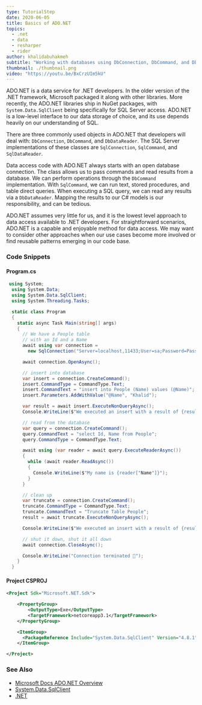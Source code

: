 ```yaml
---
type: TutorialStep
date: 2020-06-05
title: Basics of ADO.NET
topics:
  - .net
  - data
  - resharper
  - rider
author: khalidabuhakmeh
subtitle: "Working with databases using DbConnection, DbCommand, and DbDataReader"
thumbnail: ./thumbnail.png
video: "https://youtu.be/BxCrzUIm5kU"
---
```


ADO.NET is a data service for .NET developers. In the older version of the .NET framework, Microsoft packaged it along with other libraries. More recently, the ADO.NET libraries ship in NuGet packages, with `System.Data.SqlClient` being specifically for SQL Server access. ADO.NET is a low-level interface to our data storage of choice, and its use depends heavily on our understanding of SQL.

There are three commonly used objects in ADO.NET that developers will deal with: `DbConnection`, `DbCommand`, and `DbDataReader`. The SQL Server implementations of these classes are `SqlConnection`, `SqlCommand`, and `SqlDataReader`.

Data access code with ADO.NET always starts with an open database connection. The class allows us to pass commands and read results from a database. We can perform operations through the `DbCommand` implementation. With `SqlCommand`, we can run text, stored procedures, and table direct queries. When executing a SQL query, we can read any results via a `DbDataReader`. Mapping the results to our C# models is our responsibility, and can be tedious.

ADO.NET assumes very little for us, and it is the lowest level approach to data access available to .NET developers. For straightforward scenarios, ADO.NET is a capable and enjoyable method for data access. We may want to consider other approaches when our use cases become more involved or find reusable patterns emerging in our code base.

### Code Snippets

#### Program.cs

```csharp
 using System;
  using System.Data;
  using System.Data.SqlClient;
  using System.Threading.Tasks;

  static class Program
  {
    static async Task Main(string[] args)
    {
      // We have a People table
      // with an Id and a Name
      await using var connection =
        new SqlConnection("Server=localhost,11433;User=sa;Password=Pass123!;Database=basics;");

      await connection.OpenAsync();

      // insert into database
      var insert = connection.CreateCommand();
      insert.CommandType = CommandType.Text;
      insert.CommandText = "insert into People (Name) values (@Name)";
      insert.Parameters.AddWithValue("@Name", "Khalid");

      var result = await insert.ExecuteNonQueryAsync();
      Console.WriteLine($"We executed an insert with a result of {result}");

      // read from the database
      var query = connection.CreateCommand();
      query.CommandText = "select Id, Name from People";
      query.CommandType = CommandType.Text;

      await using (var reader = await query.ExecuteReaderAsync())
      {
        while (await reader.ReadAsync())
        {
          Console.WriteLine($"My name is {reader["Name"]}");
        }
      }

      // clean up
      var truncate = connection.CreateCommand();
      truncate.CommandType = CommandType.Text;
      truncate.CommandText = "Truncate Table People";
      result = await truncate.ExecuteNonQueryAsync();

      Console.WriteLine($"We executed an insert with a result of {result}");

      // shut it down, shut it all down
      await connection.CloseAsync();

      Console.WriteLine("Connection terminated 🤖");
    }
  }
```

#### Project CSPROJ

```xml
<Project Sdk="Microsoft.NET.Sdk">

    <PropertyGroup>
        <OutputType>Exe</OutputType>
        <TargetFramework>netcoreapp3.1</TargetFramework>
    </PropertyGroup>

    <ItemGroup>
      <PackageReference Include="System.Data.SqlClient" Version="4.8.1" />
    </ItemGroup>

</Project>
```

### See Also

- [Microsoft Docs ADO.NET Overview](https://docs.microsoft.com/en-us/dotnet/framework/data/adonet/ado-net-overview)
- [System.Data.SqlClient](https://www.nuget.org/packages/System.Data.SqlClient/)
- [.NET](https://dot.net/)
